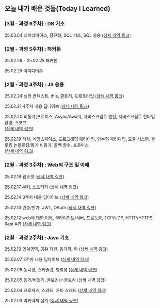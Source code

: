 ## 오늘 내가 배운 것들(Today I Learned)

### [3월 - 과정 6주차] : DB 기초

25.03.04 데이터베이스, 정규화, SQL 기초, SQL 응용 ([상세 내역 링크](https://github.com/100-hours-a-week/wren-til/blob/main/Mar/2025-03-04.md))

### [2월 - 과정 5주차] : 해커톤

25.02.26 - 25.02.28 해커톤

25.02.25 아이디어톤

### [2월 - 과정 4주차] : JS 응용

25.02.24 실행 컨텍스트, this, 클로저, 프로토타입 ([상세 내역 링크](https://github.com/100-hours-a-week/wren-til/blob/main/Feb/2025-02-24.md))

25.02.21 4주차 내용 딥다이브 ([상세 내역 링크](https://github.com/100-hours-a-week/wren-til/blob/main/Feb/2025-02-21.md))

25.02.20 비동기(프로미스, Async/Await), 자바스크립트 엔진, 자바스크립트 런타임 환경, 스코프<br>
([상세 내역 링크](https://github.com/100-hours-a-week/wren-til/blob/main/Feb/2025-02-20.md))

25.02.19 객체, 네임스페이스, 프로그래밍 패러다임, 함수형 패러다임, 모듈 시스템, 블로킹 논블로킹/동기 비동기, 콜백 함수, 프로미스<br>
([상세 내역 링크](https://github.com/100-hours-a-week/wren-til/blob/main/Feb/2025-02-19.md))

### [2월 - 과정 3주차] : Web의 구조 및 이해

25.02.18 웹소켓 ([상세 내역 링크](https://github.com/100-hours-a-week/wren-til/blob/main/Feb/2025-02-18.md))

25.02.17 쿠키, 스토리지 ([상세 내역 링크](https://github.com/100-hours-a-week/wren-til/blob/main/Feb/2025-02-17.md))

25.02.14 3주차 내용 딥다이브 ([상세 내역 링크](https://github.com/100-hours-a-week/wren-til/blob/main/Feb/2025-02-14.md))

25.02.13 인증/인가, JWT, OAuth ([상세 내역 링크](https://github.com/100-hours-a-week/wren-til/blob/main/Feb/2025-02-13.md))

25.02.12 web에 대한 이해, 클라이언트/서버, 프로토콜, TCP/UDP, HTTP/HTTPS, Rest API ([상세 내역 링크](https://github.com/100-hours-a-week/wren-til/blob/main/Feb/2025-02-12.md))

### [2월 - 과정 2주차] : Java 기초

25.02.10 임계영역, 공유 자원, 동기화, 락 ([상세 내역 링크](https://github.com/100-hours-a-week/wren-til/blob/main/Feb/2025-02-10.md))

25.02.07 2주차 내용 딥다이브 ([상세 내역 링크](https://github.com/100-hours-a-week/wren-til/blob/main/Feb/2025-02-07.md))

25.02.06 동시성, 스케줄링, 병렬성 ([상세 내역 링크](https://github.com/100-hours-a-week/wren-til/blob/main/Feb/2025-02-06.md))

25.02.05 동기/비동기, 블로킹/논블로킹 ([상세 내역 링크](https://github.com/100-hours-a-week/wren-til/blob/main/Feb/2025-02-05.md))

25.02.04 프로세스, 스레드, 자바 스레드 ([상세 내역 링크](https://github.com/100-hours-a-week/wren-til/blob/main/Feb/2025-02-04.md))

25.02.03 아키텍처 설계 ([상세 내역 링크](https://github.com/100-hours-a-week/wren-til/blob/main/Feb/2025-02-03.md))